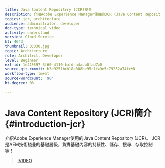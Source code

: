 ```yaml
---
title: Java Content Repository (JCR)簡介
description: 介紹Adobe Experience Manager使用的JCR (Java Content Repository)。 JCR是AEM技術棧疊的基礎層級，負責基礎內容的持續性、儲存、搜尋、存取控制等！
topics: jcr, architecture
audience: administrator, developer
doc-type: technical video
activity: understand
version: Cloud Service
kt: 4643
thumbnail: 32030.jpg
topic: Architecture
role: Architect, Developer
level: Beginner
exl-id: 1e419597-3f60-4110-bafd-a4acb0fad7a0
source-git-commit: b3e9251bdb18a008be95c1fa9e5c79252a74fc98
workflow-type: tm+mt
source-wordcount: '90'
ht-degree: 0%

---
```


# Java Content Repository (JCR)簡介 {#introduction-jcr}

介紹Adobe Experience Manager使用的Java Content Repository (JCR)。 JCR是AEM技術棧疊的基礎層級，負責基礎內容的持續性、儲存、搜尋、存取控制等！

>[!VIDEO](https://video.tv.adobe.com/v/32030?quality=12&learn=on)
